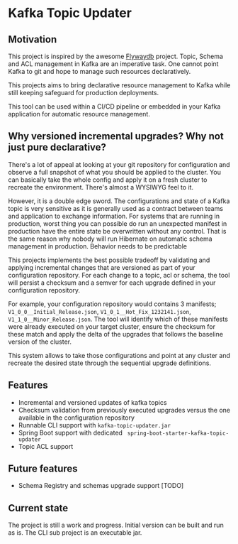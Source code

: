 # Kafka Topic Updater

## Motivation

This project is inspired by the awesome [Flywaydb](https://flywaydb.org/) project. Topic, Schema and ACL management in Kafka are an imperative task. One cannot point Kafka to git and hope to manage such resources declaratively.

This projects aims to bring declarative resource management to Kafka while still keeping safeguard for production deployments.

This tool can be used within a CI/CD pipeline or embedded in your Kafka application for automatic resource management.

## Why versioned incremental upgrades? Why not just pure declarative?

There's a lot of appeal at looking at your git repository for configuration and observe a full snapshot of what you should be applied to the cluster. You can basically take the whole config and apply it on a fresh cluster to recreate the environment. There's almost a  WYSIWYG feel to it. 

However, it is a double edge sword. The configurations and state of a Kafka topic is very sensitive as it is generally used as a contract between teams and application to exchange information. For systems that are running in production, worst thing you can possible do run an unexpected manifest in production have the entire state be overwritten without any control. That is the same reason why nobody will run Hibernate on automatic schema management in production. Behavior needs to be predictable

This projects implements the best possible tradeoff by validating and applying incremental changes that are versioned as part of your configuration repository. For each change to a topic, acl or schema, the tool will persist a checksum and a semver for each upgrade defined in your configuration repository. 

For example, your configuration repository would contains 3 manifests; `V1_0_0__Initial_Release.json`, `V1_0_1__Hot_Fix_1232141.json`, `V1_1_0__Minor_Release.json`. The tool will identify which of these manifests were already executed on your target cluster, ensure the checksum for these match and apply the delta of the upgrades that follows the baseline version of the cluster.

This system allows to take those configurations and point at any cluster and recreate the desired state through the sequential upgrade definitions.

## Features

* Incremental and versioned updates of kafka topics
* Checksum validation from previously executed upgrades versus the one available in the configuration repository
* Runnable CLI support with `kafka-topic-updater.jar`
* Spring Boot support with dedicated ` spring-boot-starter-kafka-topic-updater`
* Topic ACL support

## Future features

* Schema Registry and schemas upgrade support [TODO]

## Current state

The project is still a work and progress. Initial version can be built and run as is. The CLI sub project is an executable jar.
